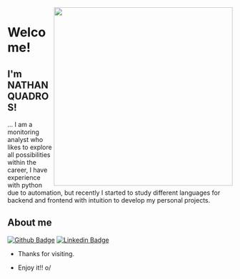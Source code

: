 <img align="right" width="400" height="400" src="coloque_o_link_de_uma_foto_ou_gif_aqui">
 
# Welcome!
 
## I'm NATHAN QUADROS!
 
… I am a monitoring analyst who likes to explore all possibilities within the career, I have experience with python due to automation, but recently I started to study different languages ​​for backend and frontend with intuition to develop my personal projects.
 
 
## About me 
[![Github Badge](https://img.shields.io/badge/-Github-000?style=flat-square&logo=Github&logoColor=white&link=https://github.com/NathanQSilva)](https://github.com/NathanQSilva)
[![Linkedin Badge](https://img.shields.io/badge/-LinkedIn-blue?style=flat-square&logo=Linkedin&logoColor=white&link=https://www.linkedin.com/in/nathanqsilva/)](https://www.linkedin.com/in/nathanqsilva/)
 
- Thanks for visiting. 
 
- Enjoy it!! o/
